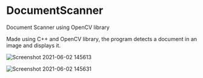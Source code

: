 # DocumentScanner
Document Scanner using OpenCV library

Made using C++ and OpenCV library, the program detects a document in an image and displays it. 

![Screenshot 2021-06-02 145613](https://user-images.githubusercontent.com/47347846/120458794-3627b180-c3b5-11eb-9e37-b54b99415b35.png)


![Screenshot 2021-06-02 145631](https://user-images.githubusercontent.com/47347846/120458874-48095480-c3b5-11eb-9465-be22d34c6b8b.png)


